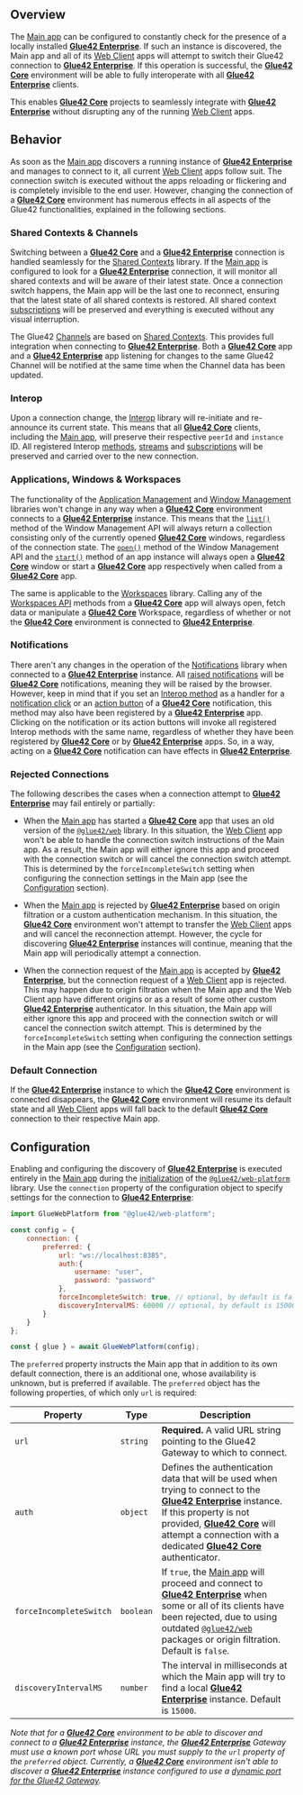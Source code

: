 ## Overview

The [Main app](../../developers/core-concepts/web-platform/overview/index.html) can be configured to constantly check for the presence of a locally installed [**Glue42 Enterprise**](https://glue42.com/enterprise/). If such an instance is discovered, the Main app and all of its [Web Client](../../developers/core-concepts/web-client/overview/index.html) apps will attempt to switch their Glue42 connection to [**Glue42 Enterprise**](https://glue42.com/enterprise/). If this operation is successful, the [**Glue42 Core**](https://glue42.com/core/) environment will be able to fully interoperate with all [**Glue42 Enterprise**](https://glue42.com/enterprise/) clients.

This enables [**Glue42 Core**](https://glue42.com/core/) projects to seamlessly integrate with [**Glue42 Enterprise**](https://glue42.com/enterprise/) without disrupting any of the running [Web Client](../../developers/core-concepts/web-client/overview/index.html) apps.

## Behavior

As soon as the [Main app](../../developers/core-concepts/web-platform/overview/index.html) discovers a running instance of [**Glue42 Enterprise**](https://glue42.com/enterprise/) and manages to connect to it, all current [Web Client](../../developers/core-concepts/web-client/overview/index.html) apps follow suit. The connection switch is executed without the apps reloading or flickering and is completely invisible to the end user. However, changing the connection of a [**Glue42 Core**](https://glue42.com/core/) environment has numerous effects in all aspects of the Glue42 functionalities, explained in the following sections.

### Shared Contexts & Channels

Switching between a [**Glue42 Core**](https://glue42.com/core/) and a [**Glue42 Enterprise**](https://glue42.com/enterprise/) connection is handled seamlessly for the [Shared Contexts](../../capabilities/data-sharing-between-apps/shared-contexts/index.html) library. If the [Main app](../../developers/core-concepts/web-platform/overview/index.html) is configured to look for a [**Glue42 Enterprise**](https://glue42.com/enterprise/) connection, it will monitor all shared contexts and will be aware of their latest state. Once a connection switch happens, the Main app will be the last one to reconnect, ensuring that the latest state of all shared contexts is restored. All shared context [subscriptions](../../capabilities/data-sharing-between-apps/shared-contexts/index.html#subscribing_for_context_updates) will be preserved and everything is executed without any visual interruption.

The Glue42 [Channels](../../capabilities/data-sharing-between-apps/channels/index.html) are based on [Shared Contexts](../../capabilities/data-sharing-between-apps/shared-contexts/index.html). This provides full integration when connecting to [**Glue42 Enterprise**](https://glue42.com/enterprise/). Both a [**Glue42 Core**](https://glue42.com/core/) app and a [**Glue42 Enterprise**](https://glue42.com/enterprise/) app listening for changes to the same Glue42 Channel will be notified at the same time when the Channel data has been updated.

### Interop

Upon a connection change, the [Interop](../../capabilities/data-sharing-between-apps/interop/index.html) library will re-initiate and re-announce its current state. This means that all [**Glue42 Core**](https://glue42.com/core/) clients, including the [Main app](../../developers/core-concepts/web-platform/overview/index.html), will preserve their respective `peerId` and `instance` ID. All registered Interop [methods](../../capabilities/data-sharing-between-apps/interop/index.html#method_registration), [streams](../../capabilities/data-sharing-between-apps/interop/index.html#publishing_stream_data) and [subscriptions](../../capabilities/data-sharing-between-apps/interop/index.html#consuming_stream_data) will be preserved and carried over to the new connection.

### Applications, Windows & Workspaces

The functionality of the [Application Management](../../capabilities/application-management/index.html) and [Window Management](../../capabilities/windows/window-management/index.html) libraries won't change in any way when a [**Glue42 Core**](https://glue42.com/core/) environment connects to a [**Glue42 Enterprise**](https://glue42.com/enterprise/) instance. This means that the [`list()`](../../reference/core/latest/windows/index.html#API-list) method of the Window Management API will always return a collection consisting only of the currently opened [**Glue42 Core**](https://glue42.com/core/) windows, regardless of the connection state. The [`open()`](../../reference/core/latest/windows/index.html#API-open) method of the Window Management API and the [`start()`](../../reference/core/latest/appmanager/index.html#Application-start) method of an app instance will always open a [**Glue42 Core**](https://glue42.com/core/) window or start a [**Glue42 Core**](https://glue42.com/core/) app respectively when called from a [**Glue42 Core**](https://glue42.com/core/) app.

The same is applicable to the [Workspaces](../../capabilities/windows/workspaces/overview/index.html) library. Calling any of the [Workspaces API](../../reference/core/latest/workspaces/index.html#API) methods from a [**Glue42 Core**](https://glue42.com/core/) app will always open, fetch data or manipulate a [**Glue42 Core**](https://glue42.com/core/) Workspace, regardless of whether or not the [**Glue42 Core**](https://glue42.com/core/) environment is connected to [**Glue42 Enterprise**](https://glue42.com/enterprise/).

### Notifications

There aren't any changes in the operation of the [Notifications](../../capabilities/notifications/setup/index.html) library when connected to a [**Glue42 Enterprise**](https://glue42.com/enterprise/) instance. All [raised notifications](../../capabilities/notifications/notifications-api/index.html#raising_notifications) will be [**Glue42 Core**](https://glue42.com/core/) notifications, meaning they will be raised by the browser. However, keep in mind that if you set an [Interop method](../../capabilities/data-sharing-between-apps/interop/index.html#method_registration) as a handler for a [notification click](../../capabilities/notifications/notifications-api/index.html#notification_click-interop_click_handler) or an [action button](../../capabilities/notifications/notifications-api/index.html#notification_actions) of a [**Glue42 Core**](https://glue42.com/core/) notification, this method may also have been registered by a [**Glue42 Enterprise**](https://glue42.com/enterprise/) app. Clicking on the notification or its action buttons will invoke all registered Interop methods with the same name, regardless of whether they have been registered by [**Glue42 Core**](https://glue42.com/core/) or by [**Glue42 Enterprise**](https://glue42.com/enterprise/) apps. So, in a way, acting on a [**Glue42 Core**](https://glue42.com/core/) notification can have effects in [**Glue42 Enterprise**](https://glue42.com/enterprise/).

### Rejected Connections

The following describes the cases when a connection attempt to [**Glue42 Enterprise**](https://glue42.com/enterprise/) may fail entirely or partially:

- When the [Main app](../../developers/core-concepts/web-platform/overview/index.html) has started a [**Glue42 Core**](https://glue42.com/core/) app that uses an old version of the [`@glue42/web`](https://www.npmjs.com/package/@glue42/web) library. In this situation, the [Web Client](../../developers/core-concepts/web-client/overview/index.html) app won't be able to handle the connection switch instructions of the Main app. As a result, the Main app will either ignore this app and proceed with the connection switch or will cancel the connection switch attempt. This is determined by the `forceIncompleteSwitch` setting when configuring the connection settings in the Main app (see the [Configuration](#configuration) section).

- When the [Main app](../../developers/core-concepts/web-platform/overview/index.html) is rejected by [**Glue42 Enterprise**](https://glue42.com/enterprise/) based on origin filtration or a custom authentication mechanism. In this situation, the [**Glue42 Core**](https://glue42.com/core/) environment won't attempt to transfer the [Web Client](../../developers/core-concepts/web-client/overview/index.html) apps and will cancel the reconnection attempt. However, the cycle for discovering [**Glue42 Enterprise**](https://glue42.com/enterprise/) instances will continue, meaning that the Main app will periodically attempt a connection.

- When the connection request of the [Main app](../../developers/core-concepts/web-platform/overview/index.html) is accepted by [**Glue42 Enterprise**](https://glue42.com/enterprise/), but the connection request of a [Web Client](../../developers/core-concepts/web-client/overview/index.html) app is rejected. This may happen due to origin filtration when the Main app and the Web Client app have different origins or as a result of some other custom [**Glue42 Enterprise**](https://glue42.com/enterprise/) authenticator. In this situation, the Main app will either ignore this app and proceed with the connection switch or will cancel the connection switch attempt. This is determined by the `forceIncompleteSwitch` setting when configuring the connection settings in the Main app (see the [Configuration](#configuration) section).

### Default Connection

If the [**Glue42 Enterprise**](https://glue42.com/enterprise/) instance to which the [**Glue42 Core**](https://glue42.com/core/) environment is connected disappears, the [**Glue42 Core**](https://glue42.com/core/) environment will resume its default state and all [Web Client](../../developers/core-concepts/web-client/overview/index.html) apps will fall back to the default [**Glue42 Core**](https://glue42.com/core/) connection to their respective Main app.

## Configuration

Enabling and configuring the discovery of [**Glue42 Enterprise**](https://glue42.com/enterprise/) is executed entirely in the [Main app](../../developers/core-concepts/web-platform/overview/index.html) during the [initialization](../../developers/core-concepts/web-platform/setup/index.html#initialization) of the [`@glue42/web-platform`](https://www.npmjs.com/package/@glue42/web-platform) library. Use the `connection` property of the configuration object to specify settings for the connection to [**Glue42 Enterprise**](https://glue42.com/enterprise/):

```javascript
import GlueWebPlatform from "@glue42/web-platform";

const config = {
    connection: {
        preferred: {
            url: "ws://localhost:8385",
            auth:{
                username: "user",
                password: "password"
            },
            forceIncompleteSwitch: true, // optional, by default is false
            discoveryIntervalMS: 60000 // optional, by default is 15000
        }
    }
};

const { glue } = await GlueWebPlatform(config);
```

The `preferred` property instructs the Main app that in addition to its own default connection, there is an additional one, whose availability is unknown, but is preferred if available. The `preferred` object has the following properties, of which only `url` is required:

| Property | Type | Description |
|----------|------|-------------|
| `url` | `string` | **Required.** A valid URL string pointing to the Glue42 Gateway to which to connect. |
| `auth` | `object` | Defines the authentication data that will be used when trying to connect to the [**Glue42 Enterprise**](https://glue42.com/enterprise/) instance. If this property is not provided, [**Glue42 Core**](https://glue42.com/core/) will attempt a connection with a dedicated [**Glue42 Core**](https://glue42.com/core/) authenticator. |
| `forceIncompleteSwitch` | `boolean` | If `true`, the [Main app](../../developers/core-concepts/web-platform/overview/index.html) will proceed and connect to [**Glue42 Enterprise**](https://glue42.com/enterprise/) when some or all of its clients have been rejected, due to using outdated [`@glue42/web`](https://www.npmjs.com/package/@glue42/web) packages or origin filtration. Default is `false`. |
| `discoveryIntervalMS` | `number` | The interval in milliseconds at which the Main app will try to find a local [**Glue42 Enterprise**](https://glue42.com/enterprise/) instance. Default is `15000`. |

*Note that for a [**Glue42 Core**](https://glue42.com/core/) environment to be able to discover and connect to a [**Glue42 Enterprise**](https://glue42.com/enterprise/) instance, the [**Glue42 Enterprise**](https://glue42.com/enterprise/) Gateway must use a known port whose URL you must supply to the `url` property of the `preferred` object. Currently, a [**Glue42 Core**](https://glue42.com/core/) environment isn't able to discover a [**Glue42 Enterprise**](https://glue42.com/enterprise/) instance configured to use a [dynamic port for the Glue42 Gateway](https://docs.glue42.com/developers/configuration/system/index.html#dynamic_gateway_port).*